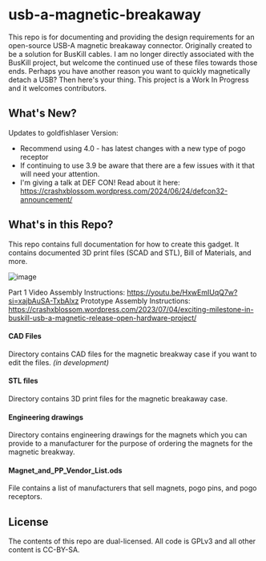# usb-a-magnetic-breakaway

This repo is for documenting and providing the design requirements for an open-source USB-A magnetic breakaway connector. Originally created to be a solution for BusKill cables. I am no longer directly associated with the BusKill project, but welcome the continued use of these files towards those ends. Perhaps you have another reason you want to quickly magnetically detach a USB? Then here's your thing.  This project is a Work In Progress and it welcomes contributors. 

##  What's New?

Updates to goldfishlaser Version:
* Recommend using 4.0 - has latest changes with a new type of pogo receptor
* If continuing to use 3.9 be aware that there are a few issues with it that will need your attention.
* I'm giving a talk at DEF CON! Read about it here: https://crashxblossom.wordpress.com/2024/06/24/defcon32-announcement/ 

## What's in this Repo?

This repo contains full documentation for how to create this gadget. It contains documented 3D print files (SCAD and STL), Bill of Materials, and more. 

![image](https://github.com/user-attachments/assets/7f38e30d-4601-4f7a-8650-9e1504f894b0)

Part 1 Video Assembly Instructions: https://youtu.be/HxwEmIUqQ7w?si=xajbAuSA-TxbAlxz
Prototype Assembly Instructions: https://crashxblossom.wordpress.com/2023/07/04/exciting-milestone-in-buskill-usb-a-magnetic-release-open-hardware-project/

#### CAD Files

Directory contains CAD files for the magnetic breakway case if you want to edit the files. *(in development)*

#### STL files

Directory contains 3D print files for the magnetic breakaway case. 

#### Engineering drawings

Directory contains engineering drawings for the magnets which you can provide to a manufacturer for the purpose of ordering the magnets for the magnetic breakway.

#### Magnet_and_PP_Vendor_List.ods

File contains a list of manufacturers that sell magnets, pogo pins, and pogo receptors. 

## License

The contents of this repo are dual-licensed. All code is GPLv3 and all other content is CC-BY-SA.



